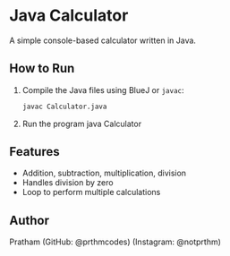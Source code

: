 # Java Calculator

A simple console-based calculator written in Java.

## How to Run
1. Compile the Java files using BlueJ or `javac`:
   ```bash
   javac Calculator.java

2. Run the program
java Calculator

## Features
- Addition, subtraction, multiplication, division
- Handles division by zero
- Loop to perform multiple calculations

## Author
Pratham (GitHub: @prthmcodes)
                (Instagram: @notprthm)
